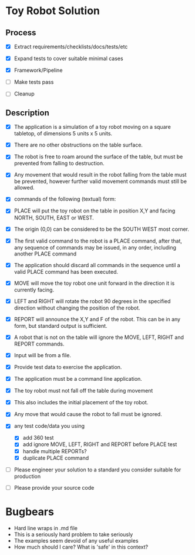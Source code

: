 Toy Robot Solution
==================

Process
-------
- [x] Extract requirements/checklists/docs/tests/etc
- [x] Expand tests to cover suitable minimal cases
- [x] Framework/Pipeline
- [ ] Make tests pass
- [ ] Cleanup


Description
-----------

- [x] The application is a simulation of a toy robot moving on a square tabletop, of dimensions 5 units x 5 units.
- [x] There are no other obstructions on the table surface.
- [x] The robot is free to roam around the surface of the table, but must be prevented from falling to destruction.
- [x] Any movement that would result in the robot falling from the table must be prevented, however further valid movement commands must still be allowed.

- [x] commands of the following (textual) form:
- [x] PLACE will put the toy robot on the table in position X,Y and facing NORTH, SOUTH, EAST or WEST.
- [x] The origin (0,0) can be considered to be the SOUTH WEST most corner.
- [x] The first valid command to the robot is a PLACE command, after that, any sequence of commands may be issued, in any order, including another PLACE command
- [x] The application should discard all commands in the sequence until a valid PLACE command has been executed.
- [x] MOVE will move the toy robot one unit forward in the direction it is currently facing.
- [x] LEFT and RIGHT will rotate the robot 90 degrees in the specified direction without changing the position of the robot.
- [x] REPORT will announce the X,Y and F of the robot. This can be in any form, but standard output is sufficient.

- [x] A robot that is not on the table will ignore the MOVE, LEFT, RIGHT and REPORT commands.
- [x] Input will be from a file.
- [x] Provide test data to exercise the application.
- [x] The application must be a command line application.

- [x] The toy robot must not fall off the table during movement
- [x] This also includes the initial placement of the toy robot.
- [x] Any move that would cause the robot to fall must be ignored.

- [x] any test code/data you using
  - [x] add 360 test
  - [x] add ignore MOVE, LEFT, RIGHT and REPORT before PLACE test
  - [x] handle multiple REPORTs?
  - [x] duplicate PLACE command
- [ ] Please engineer your solution to a standard you consider suitable for production
- [ ] Please provide your source code


# Bugbears
- Hard line wraps in .md file
- This is a seriously hard problem to take seriously
- The examples seem devoid of any useful examples
- How much should I care? What is 'safe' in this context?
